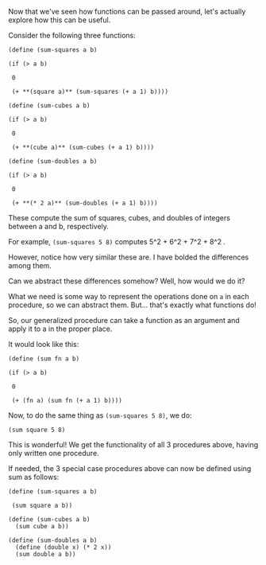 Now that we've seen how functions can be passed around, let's actually explore
how this can be useful.

Consider the following three functions:

`(define (sum-squares a b)`

` (if (> a b) `

` 0`

` (+ **(square a)** (sum-squares (+ a 1) b))))`

`(define (sum-cubes a b)`

` (if (> a b) `

` 0`

` (+ **(cube a)** (sum-cubes (+ a 1) b))))`

`(define (sum-doubles a b)`

` (if (> a b) `

` 0`

` (+ **(* 2 a)** (sum-doubles (+ a 1) b))))`

These compute the sum of squares, cubes, and doubles of integers between a and
b, respectively.

For example, `(sum-squares 5 8)` computes 5^2 + 6^2 + 7^2 + 8^2 .

However, notice how very similar these are. I have bolded the differences
among them.

Can we abstract these differences somehow? Well, how would we do it?

What we need is some way to represent the operations done on `a` in each
procedure, so we can abstract them. But... that's exactly what functions do!

So, our generalized procedure can take a function as an argument and apply it
to a in the proper place.

It would look like this:

`(define (sum fn a b)`

` (if (> a b) `

` 0`

` (+ (fn a) (sum fn (+ a 1) b))))`

Now, to do the same thing as `(sum-squares 5 8)`, we do:

`(sum square 5 8)`

This is wonderful! We get the functionality of all 3 procedures above, having
only written one procedure.

If needed, the 3 special case procedures above can now be defined using sum as
follows:

`(define (sum-squares a b)`

` (sum square a b))`

    
    (define (sum-cubes a b)
      (sum cube a b))
    
    (define (sum-doubles a b)
      (define (double x) (* 2 x))
      (sum double a b))

